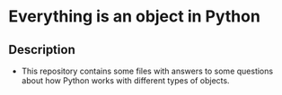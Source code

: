 # Everything is an object in Python

## Description

* This repository contains some files with answers to some questions about how Python works with different types of objects.

